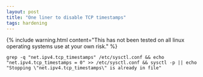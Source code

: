 ```yaml
---
layout: post
title: "One liner to disable TCP timestamps"
tags: hardening
---
```


{% include warning.html content="This has not been tested on all linux operating systems use at your own risk." %}

```
grep -q "net.ipv4.tcp_timestamps" /etc/sysctl.conf && echo "net.ipv4.tcp_timestamps = 0" >> /etc/sysctl.conf && sysctl -p || echo "Stopping \"net.ipv4.tcp_timestamps\" is already in file"
```